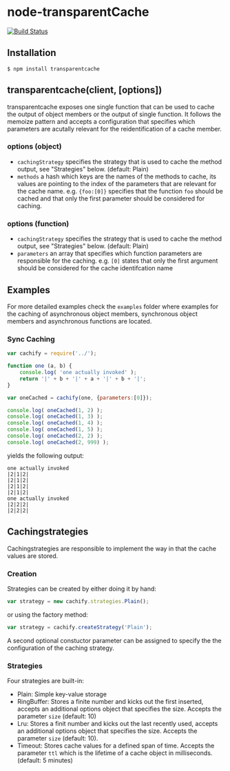 # node-transparentCache

[![Build Status](https://travis-ci.org/zaphod1984/node-transparentCache.png)](https://travis-ci.org/zaphod1984/node-transparentCache)

## Installation

```$ npm install transparentcache```



## transparentcache(client, [options])

transparentcache exposes one single function that can be used to cache the output of object members or the output of single function.
It follows the memoize pattern and accepts a configuration that specifies which parameters are acutally relevant for the reidentification of a cache member.

### options (object)

* `cachingStrategy` specifies the strategy that is used to cache the method output, see "Strategies" below. (default: Plain)
* `methods` a hash which keys are the names of the methods to cache, its values are pointing to the index of the parameters that are relevant for the cache name. e.g. `{foo:[0]}` specifies that the function `foo` should be cached and that only the first parameter should be considered for caching.

### options (function)

* `cachingStrategy` specifies the strategy that is used to cache the method output, see "Strategies" below. (default: Plain)
* `parameters` an array that specifies which function parameters are responsible for the caching. e.g. `[0]` states that only the first argument should be considered for the cache identifcation name

## Examples

For more detailed examples check the `examples` folder where examples for the caching of asynchronous object members, synchronous object members and asynchronous functions are located.

### Sync Caching

```javascript
var cachify = require('../');

function one (a, b) {
    console.log( 'one actually invoked' );
    return '|' + b + '|' + a + '|' + b + '|';
}

var oneCached = cachify(one, {parameters:[0]});

console.log( oneCached(1, 2) );
console.log( oneCached(1, 3) );
console.log( oneCached(1, 4) );
console.log( oneCached(1, 5) );
console.log( oneCached(2, 2) );
console.log( oneCached(2, 999) );
```

yields the following output:
```
one actually invoked
|2|1|2|
|2|1|2|
|2|1|2|
|2|1|2|
one actually invoked
|2|2|2|
|2|2|2|
```

## Cachingstrategies

Cachingstrategies are responsible to implement the way in that the cache values are stored.

### Creation

Strategies can be created by either doing it by hand:
```javascript
var strategy = new cachify.strategies.Plain();
```

or using the factory method:
```javascript
var strategy = cachify.createStrategy('Plain');
```

A second optional constuctor parameter can be assigned to specify the the configuration of the caching strategy.

### Strategies

Four strategies are built-in:
* Plain: Simple key-value storage
* RingBuffer: Stores a finite number and kicks out the first inserted, accepts an additional options object that specifies the size. Accepts the parameter `size` (default: 10)
* Lru: Stores a finit number and kicks out the last recently used, accepts an additional options object that specifies the size. Accepts the parameter `size` (default: 10).
* Timeout: Stores cache values for a defined span of time. Accepts the parameter `ttl` which is the lifetime of a cache object in milliseconds. (default: 5 minutes)
